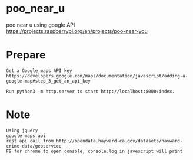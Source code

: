 # poo_near_u
poo near u using google API
https://projects.raspberrypi.org/en/projects/poo-near-you

# Prepare
```
Get a Google maps API key 
https://developers.google.com/maps/documentation/javascript/adding-a-google-map#step_3_get_an_api_key

Run python3 -m http.server to start http://localhost:8000/index.
```
# Note
```
Using jquery
google maps api
rest api call from http://opendata.hayward-ca.gov/datasets/hayward-crime-data/geoservice
F9 for chrome to open console, console.log in javescript will print

```

